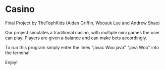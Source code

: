 # Casino
Final Project by TheTophKids 
(Aidan Griffin, Woosuk Lee and Andrew Shao)

Our project simulates a traditional casino, with multiple mini games the user can play.
Players are given a balance and can make bets accordingly.

To run this program simply enter the lines
"javac Woo.java"
"java Woo"
into the terminal.

Enjoy!
